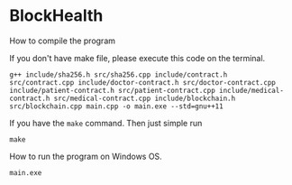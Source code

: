 # BlockHealth


How to compile the program

If you don't have make file, please execute this code on the terminal.
```
g++ include/sha256.h src/sha256.cpp include/contract.h src/contract.cpp include/doctor-contract.h src/doctor-contract.cpp include/patient-contract.h src/patient-contract.cpp include/medical-contract.h src/medical-contract.cpp include/blockchain.h src/blockchain.cpp main.cpp -o main.exe --std=gnu++11
```

If you have the `make` command. Then just simple run

```
make
```

How to run the program on Windows OS.

```
main.exe
```